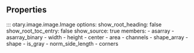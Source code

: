 ## Properties

::: otary.image.image.Image
    options:
        show_root_heading: false
        show_root_toc_entry: false
        show_source: true
        members:
            - asarray
            - asarray_binary
            - width
            - height
            - center
            - area
            - channels
            - shape_array
            - shape
            - is_gray
            - norm_side_length
            - corners